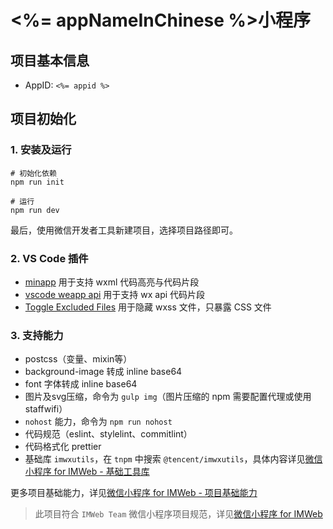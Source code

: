 # <%= appNameInChinese %>小程序

## 项目基本信息
* AppID: `<%= appid %>`

## 项目初始化

### 1. 安装及运行

```
# 初始化依赖
npm run init

# 运行
npm run dev
```


最后，使用微信开发者工具新建项目，选择项目路径即可。

### 2. VS Code 插件

* [minapp](https://marketplace.visualstudio.com/items?itemName=qiu8310.minapp-vscode) 用于支持 wxml 代码高亮与代码片段
* [vscode weapp api](https://marketplace.visualstudio.com/items?itemName=coderfee.vscode-weapp-api) 用于支持 wx api 代码片段
* [Toggle Excluded Files](https://marketplace.visualstudio.com/items?itemName=eamodio.toggle-excluded-files) 用于隐藏 wxss 文件，只暴露 CSS 文件

### 3. 支持能力

- postcss（变量、mixin等）
- background-image 转成 inline base64
- font 字体转成 inline base64
- 图片及svg压缩，命令为 `gulp img`（图片压缩的 npm 需要配置代理或使用staffwifi）
- `nohost` 能力，命令为 `npm run nohost`
- 代码规范（eslint、stylelint、commitlint）
- 代码格式化 prettier
- 基础库 `imwxutils`，在 `tnpm` 中搜索 `@tencent/imwxutils`，具体内容详见[微信小程序 for IMWeb - 基础工具库](https://github.com/imweb/imweb-wxapp/wiki/base_utils)

更多项目基础能力，详见[微信小程序 for IMWeb - 项目基础能力](https://github.com/imweb/imweb-wxapp/wiki/base_function)

> 此项目符合 `IMWeb Team` 微信小程序项目规范，详见[微信小程序 for IMWeb](https://github.com/imweb/imweb-wxapp/wiki)
